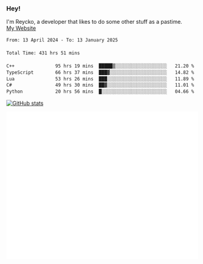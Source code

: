 ### Hey!
I'm Reycko, a developer that likes to do some other stuff as a pastime.  
[My Website](https://reycko.root.sx)

<!--START_SECTION:wakasection-->

```txt
From: 13 April 2024 - To: 13 January 2025

Total Time: 431 hrs 51 mins

C++               95 hrs 19 mins  █████▒░░░░░░░░░░░░░░░░░░░   21.20 %
TypeScript        66 hrs 37 mins  ███▓░░░░░░░░░░░░░░░░░░░░░   14.82 %
Lua               53 hrs 26 mins  ███░░░░░░░░░░░░░░░░░░░░░░   11.89 %
C#                49 hrs 30 mins  ██▓░░░░░░░░░░░░░░░░░░░░░░   11.01 %
Python            20 hrs 56 mins  █░░░░░░░░░░░░░░░░░░░░░░░░   04.66 %
```

<!--END_SECTION:wakasection-->

[![GitHub stats](https://github-readme-stats.vercel.app/api?username=Reycko&show_icons=true&theme=dark&hide_title=true&count_private=true)](https://github.com/anuraghazra/github-readme-stats)

![Metrics](/github-metrics.svg)
